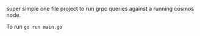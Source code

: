 super simple one file project to run grpc queries against a running cosmos node.

To run 
`go run main.go`